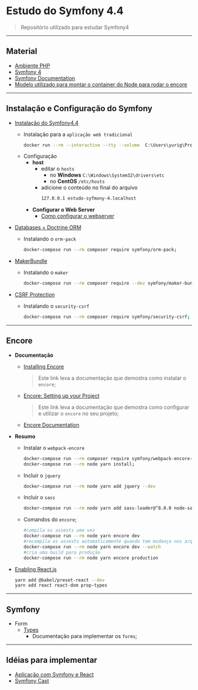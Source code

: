 # Estudo do Symfony 4.4

> Repositório utilizado para estudar Symfony4

---

## Material

- [Ambiente PHP](https://github.com/yurigauermarques/ambiente-php)
- [Symfony 4](https://symfony.com/4)
- [Symfony Documentation](https://symfony.com/doc/4.4/index.html)
- [Modelo utilizado para montar o container do Node para rodar o encore](https://github.com/symfony/webpack-encore/issues/366)

---

## Instalação e Configuração do Symfony

- [Instalação do Symfony4.4](https://symfony.com/doc/4.4/setup.html)

  - Instalação para a `aplicação web tradicional`
    ```bash
    docker run --rm --interactive --tty --volume  C:\Users\yurig\Projetos\estudo-symfony-4\:/app composer create-project symfony/website-skeleton:"^4.4" app;
    ```
  - Configuração
    - **host**
      - editar o `hosts`
        - no **Windows** `C:\Windows\System32\drivers\etc`
        - no **CentOS** `/etc/hosts`
      - adicione o conteúdo no final do arquivo
        ```bash
        127.0.0.1 estudo-syfmony-4.localhost
        ```
    - **Configurar o Web Server**
      - [Como configurar o webserver](https://symfony.com/doc/4.4/setup/web_server_configuration.html#nginx)

- [Databases + Doctrine ORM](https://symfony.com/doc/4.4/doctrine.html)

  - Instalando o `orm-pack`
    ```bash
    docker-compose run --rm composer require symfony/orm-pack;
    ```

- [MakerBundle](https://symfony.com/doc/current/bundles/SymfonyMakerBundle/index.html)

  - Instalando o `maker`
    ```bash
    docker-compose run --rm composer require --dev symfony/maker-bundle;
    ```

- [CSRF Protection](https://symfony.com/doc/4.4/security/csrf.html)

  - Instalando o `security-csrf`
    ```bash
    docker-compose run --rm composer require symfony/security-csrf;
    ```

---

## Encore

- **Documentação**

  - [Installing Encore](https://symfony.com/doc/4.4/frontend/encore/installation.html)

    > Este link leva a documentação que demostra como instalar o `encore`;

  - [Encore: Setting up your Project](https://symfony.com/doc/4.4/frontend/encore/simple-example.html)

    > Este link leva a documentação que demostra como configurar e utilizar o `encore` no seu projeto;

  - [Encore Documentation](https://symfony.com/doc/4.4/frontend.html#encore-toc)

- **Resumo**

  - Instalar o `webpack-encore`
    ```bash
    docker-compose run --rm composer require symfony/webpack-encore-bundle;
    docker-compose run --rm node yarn install;
    ```
  - Incluir o `jquery`
    ```bash
    docker-compose run --rm node yarn add jquery --dev
    ```
  - Incluir o `sass`
    ```bash
    docker-compose run --rm node yarn add sass-loader@^8.0.0 node-sass --dev
    ```
  - Comandos do `encore`;

    ```bash
    #compila os assests uma vez
    docker-compose run --rm node yarn encore dev
    #recompila os assests automaticamente quando tem mudança nos arquivos
    docker-compose run --rm node yarn encore dev --watch
    #cria uma build para produção
    docker-compose run --rm node yarn encore production
    ```

- [Enabling React.js](https://symfony.com/doc/current/frontend/encore/reactjs.html)
  ```bash
  yarn add @babel/preset-react --dev
  yarn add react react-dom prop-types
  ```

---

## Symfony

- Form
  - [Types](https://symfony.com/doc/4.4/reference/forms/types.html)
    - Documentação para implementar os `forms`;

---

## Idéias para implementar

- [Aplicação com Symfony e React](https://auth0.com/blog/developing-modern-apps-with-symfony-and-react/)
- [Symfony Cast](https://symfonycasts.com/screencast/symfony3/reactjs-api)
